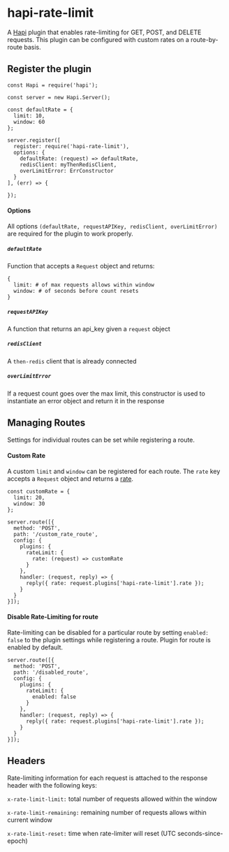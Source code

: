 # hapi-rate-limit
A [Hapi](http://hapijs.com/) plugin that enables rate-limiting for GET, POST, and DELETE requests. This plugin can be configured with custom
rates on a route-by-route basis.

## Register the plugin
```
const Hapi = require('hapi');

const server = new Hapi.Server();

const defaultRate = {
  limit: 10,
  window: 60
};

server.register([
  register: require('hapi-rate-limit'),
  options: {
    defaultRate: (request) => defaultRate,
    redisClient: myThenRedisClient,
    overLimitError: ErrConstructor
  }
], (err) => {

});
```

#### Options
All options `(defaultRate, requestAPIKey, redisClient, overLimitError)` are required for the plugin to work properly.
##### `defaultRate`
Function that accepts a `Request` object and returns:
```
{
  limit: # of max requests allows within window
  window: # of seconds before count resets
}
```

##### `requestAPIKey`
A function that returns an api_key given a `request` object

##### `redisClient`
A `then-redis` client that is already connected

##### `overLimitError`
If a request count goes over the max limit, this constructor is used to instantiate an error object and return it in the response

## Managing Routes
Settings for individual routes can be set while registering a route.

#### Custom Rate
A custom `limit` and `window` can be registered for each route. The `rate` key
accepts a `Request` object and returns a [rate](#defaultRate).

```
const customRate = {
  limit: 20,
  window: 30
};

server.route([{
  method: 'POST',
  path: '/custom_rate_route',
  config: {
    plugins: {
      rateLimit: {
        rate: (request) => customRate
      }
    },
    handler: (request, reply) => {
      reply({ rate: request.plugins['hapi-rate-limit'].rate });
    }
  }
}]);
```

#### Disable Rate-Limiting for route
Rate-limiting can be disabled for a particular route by setting `enabled: false` to the plugin settings while registering a route. Plugin for route is enabled by default.

```
server.route([{
  method: 'POST',
  path: '/disabled_route',
  config: {
    plugins: {
      rateLimit: {
        enabled: false
      }
    },
    handler: (request, reply) => {
      reply({ rate: request.plugins['hapi-rate-limit'].rate });
    }
  }
}]);
```

## Headers
Rate-limiting information for each request is attached to the response header with the following keys:

`x-rate-limit-limit:` total number of requests allowed within the window

`x-rate-limit-remaining:` remaining number of requests allows within current window

`x-rate-limit-reset:` time when rate-limiter will reset (UTC seconds-since-epoch)
